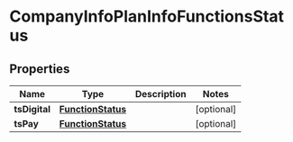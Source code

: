 # CompanyInfoPlanInfoFunctionsStatus

## Properties

Name | Type | Description | Notes
------------ | ------------- | ------------- | -------------
**tsDigital** | [**FunctionStatus**](FunctionStatus.md) |  | [optional] 
**tsPay** | [**FunctionStatus**](FunctionStatus.md) |  | [optional] 


